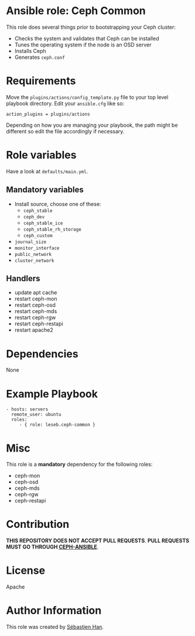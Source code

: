 # Ansible role: Ceph Common

This role does several things prior to bootstrapping your Ceph cluster:

* Checks the system and validates that Ceph can be installed
* Tunes the operating system if the node is an OSD server
* Installs Ceph
* Generates `ceph.conf`

# Requirements

Move the `plugins/actions/config_template.py` file to your top level playbook directory.
Edit your `ansible.cfg` like so:

    action_plugins = plugins/actions

Depending on how you are managing your playbook, the path might be different so edit the file accordingly if necessary.

# Role variables

Have a look at `defaults/main.yml`.

## Mandatory variables

* Install source, choose one of these:
  * `ceph_stable`
  * `ceph_dev`
  * `ceph_stable_ice`
  * `ceph_stable_rh_storage`
  * `ceph_custom`
* `journal_size`
* `monitor_interface`
* `public_network`
* `cluster_network`

## Handlers

* update apt cache
* restart ceph-mon
* restart ceph-osd
* restart ceph-mds
* restart ceph-rgw
* restart ceph-restapi
* restart apache2

# Dependencies

None

# Example Playbook

```
- hosts: servers
  remote_user: ubuntu
  roles:
     - { role: leseb.ceph-common }
```

# Misc

This role is a **mandatory** dependency for the following roles:

* ceph-mon
* ceph-osd
* ceph-mds
* ceph-rgw
* ceph-restapi

# Contribution

**THIS REPOSITORY DOES NOT ACCEPT PULL REQUESTS**.
**PULL REQUESTS MUST GO THROUGH [CEPH-ANSIBLE](https://github.com/ceph/ceph-ansible)**.

# License

Apache

# Author Information

This role was created by [Sébastien Han](http://sebastien-han.fr/).
